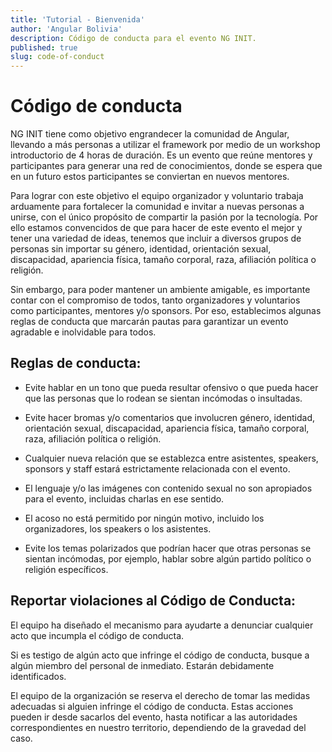```yaml
---
title: 'Tutorial - Bienvenida'
author: 'Angular Bolivia'
description: Código de conducta para el evento NG INIT.
published: true
slug: code-of-conduct
---
```


# Código de conducta

NG INIT tiene como objetivo engrandecer la comunidad de Angular, llevando a más personas a utilizar el framework por medio de un workshop introductorio de 4 horas de duración. Es un evento que reúne mentores y participantes para generar una red de conocimientos, donde se espera que en un futuro estos participantes se conviertan en nuevos mentores.

Para lograr con este objetivo el equipo organizador y voluntario trabaja arduamente para fortalecer la comunidad e invitar a nuevas personas a unirse, con el único propósito de compartir la pasión por la tecnología. Por ello estamos convencidos de que para hacer de este evento el mejor y tener una variedad de ideas, tenemos que incluir a diversos grupos de personas sin importar su género, identidad, orientación sexual, discapacidad, apariencia física, tamaño corporal, raza, afiliación política o religión.

Sin embargo, para poder mantener un ambiente amigable, es importante contar con el compromiso de todos, tanto organizadores y voluntarios como participantes, mentores y/o sponsors. Por eso, establecimos algunas reglas de conducta que marcarán pautas para garantizar un evento agradable e inolvidable para todos.

## Reglas de conducta:

- Evite hablar en un tono que pueda resultar ofensivo o que pueda hacer que las personas que lo rodean se sientan incómodas o insultadas.

- Evite hacer bromas y/o comentarios que involucren género, identidad, orientación sexual, discapacidad, apariencia física, tamaño corporal, raza, afiliación política o religión.

- Cualquier nueva relación que se establezca entre asistentes, speakers, sponsors y staff estará estrictamente relacionada con el evento.

- El lenguaje y/o las imágenes con contenido sexual no son apropiados para el evento, incluidas charlas en ese sentido.

- El acoso no está permitido por ningún motivo, incluido los organizadores, los speakers o los asistentes.

- Evite los temas polarizados que podrían hacer que otras personas se sientan incómodas, por ejemplo, hablar sobre algún partido político o religión específicos.

## Reportar violaciones al Código de Conducta:

El equipo ha diseñado el mecanismo para ayudarte a denunciar cualquier acto que incumpla el código de conducta.

Si es testigo de algún acto que infringe el código de conducta, busque a algún miembro del personal de inmediato. Estarán debidamente identificados.

El equipo de la organización se reserva el derecho de tomar las medidas adecuadas si alguien infringe el código de conducta. Estas acciones pueden ir desde sacarlos del evento, hasta notificar a las autoridades correspondientes en nuestro territorio, dependiendo de la gravedad del caso.
